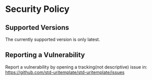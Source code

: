# Security Policy

## Supported Versions

The currently supported version is only latest.

## Reporting a Vulnerability

Report a vulnerability by opening a tracking(not descriptive) issue in:
https://github.com/std-uritemplate/std-uritemplate/issues
